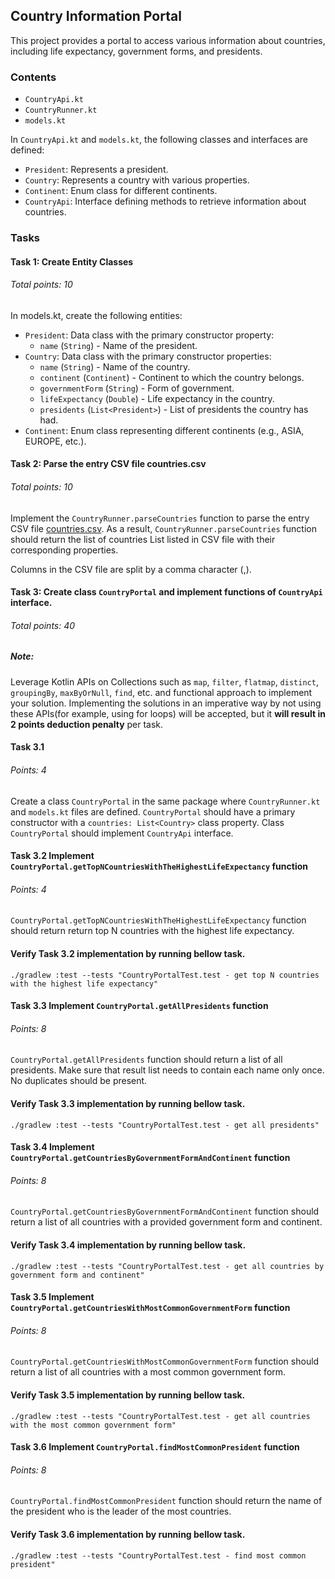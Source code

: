 ## Country Information Portal
This project provides a portal to access various information about countries, including life expectancy, government forms, and presidents.

### Contents
- `CountryApi.kt`
- `CountryRunner.kt`
- `models.kt`

In `CountryApi.kt` and `models.kt`, the following classes and interfaces are defined:
- `President`: Represents a president. 
- `Country`: Represents a country with various properties. 
- `Continent`: Enum class for different continents. 
- `CountryApi`: Interface defining methods to retrieve information about countries.

### Tasks
#### Task 1: Create Entity Classes
###### Total points: 10
In models.kt, create the following entities:
- `President`: Data class with the primary constructor property:
    - `name` (`String`) - Name of the president.
- `Country`: Data class with the primary constructor properties:
  - `name` (`String`) - Name of the country.
  - `continent` (`Continent`) - Continent to which the country belongs.
  - `governmentForm` (`String`) - Form of government.
  - `lifeExpectancy` (`Double`) - Life expectancy in the country.
  - `presidents` (`List<President>`) - List of presidents the country has had.
- `Continent`: Enum class representing different continents (e.g., ASIA, EUROPE, etc.).

#### Task 2: Parse the entry CSV file countries.csv
###### Total points: 10
Implement the `CountryRunner.parseCountries` function to parse the entry CSV file [countries.csv](src/main/resources/countries.csv). As a result, 
`CountryRunner.parseCountries` function should return the list of countries List<Countries> listed in CSV file with their 
corresponding properties.

Columns in the CSV file are split by a comma character (,).

#### Task 3: Create class `CountryPortal` and implement functions of `CountryApi` interface.
###### Total points: 40

##### ***Note***:
Leverage Kotlin APIs on Collections such as `map`, `filter`,
`flatmap`, `distinct`, `groupingBy`, `maxByOrNull`, `find`, etc. and functional approach to implement your solution.
Implementing the solutions in an imperative way by not using these APIs(for example, using for loops) will be accepted,
but it **will result in 2 points deduction penalty** per task.

#### Task 3.1
###### Points: 4
Create a class `CountryPortal` in the same package where `CountryRunner.kt` and `models.kt` files are defined.
`CountryPortal` should have a primary constructor with a `countries: List<Country>` class property.
Class `CountryPortal` should implement `CountryApi` interface.

#### Task 3.2 Implement `CountryPortal.getTopNCountriesWithTheHighestLifeExpectancy` function
###### Points: 4
`CountryPortal.getTopNCountriesWithTheHighestLifeExpectancy` function should return return top N
countries with the highest life expectancy.

#### Verify Task 3.2 implementation by running bellow task.
```shell
./gradlew :test --tests "CountryPortalTest.test - get top N countries with the highest life expectancy"
```

#### Task 3.3 Implement `CountryPortal.getAllPresidents` function
###### Points: 8
`CountryPortal.getAllPresidents` function should return a list of all presidents. Make sure that result list needs to
contain each name only once. No duplicates should be present.

#### Verify Task 3.3 implementation by running bellow task.
```shell
./gradlew :test --tests "CountryPortalTest.test - get all presidents"
```

#### Task 3.4 Implement `CountryPortal.getCountriesByGovernmentFormAndContinent` function
###### Points: 8
`CountryPortal.getCountriesByGovernmentFormAndContinent` function should return a list of all countries with a 
provided government form and continent. 

#### Verify Task 3.4 implementation by running bellow task.
```shell
./gradlew :test --tests "CountryPortalTest.test - get all countries by government form and continent"
```

#### Task 3.5 Implement `CountryPortal.getCountriesWithMostCommonGovernmentForm` function
###### Points: 8
`CountryPortal.getCountriesWithMostCommonGovernmentForm` function should return a list of all countries with a 
most common government form.

#### Verify Task 3.5 implementation by running bellow task.
```shell
./gradlew :test --tests "CountryPortalTest.test - get all countries with the most common government form"
```

#### Task 3.6 Implement `CountryPortal.findMostCommonPresident` function
###### Points: 8
`CountryPortal.findMostCommonPresident` function should return the name of the president who is the leader of the most 
countries.

#### Verify Task 3.6 implementation by running bellow task.
```shell
./gradlew :test --tests "CountryPortalTest.test - find most common president"
```
